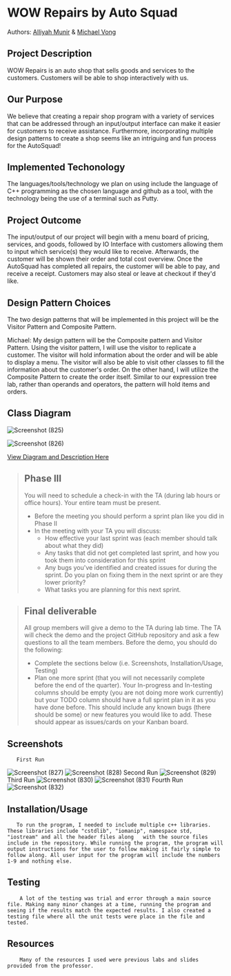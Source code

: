 # WOW Repairs by Auto Squad
Authors: [Alliyah Munir](https://github.com/AlliyahMunir) &  [Michael Vong](https://github.com/michaelvong)

## Project Description 
WOW Repairs is an auto shop that sells goods and services to the customers. Customers will be able to shop interactively with us.
## Our Purpose
We believe that creating a repair shop program with a variety of services that can be addressed through an input/output interface can make it easier for customers to receive assistance. Furthermore, incorporating multiple design patterns to create a shop seems like an intriguing and fun process for the AutoSquad! 

## Implemented Techonology
The languages/tools/technology we plan on using include the language of C++ programming as the chosen language and github as a tool, with the technology being the use of a terminal such as Putty. 

## Project Outcome
The input/output of our project will begin with a menu board of pricing, services, and goods, followed by IO Interface with customers allowing them to input which service(s) they would like to receive. Afterwards, the customer will be shown their order and total cost overview. Once the AutoSquad has completed all repairs, the customer will be able to pay, and receive a receipt. Customers may also steal or leave at checkout if they'd like. 

## Design Pattern Choices
The two design patterns that will be implemented in this project will be the Visitor Pattern and Composite Pattern.

Michael: My design pattern will be the Composite pattern and Visitor Pattern. Using the visitor pattern, I will use the visitor to replicate a customer. The visitor will hold information about the order and will be able to display a menu. The visitor will also be able to visit other classes to fill the information about the customer's order. On the other hand, I will utilize the Composite Pattern to create the order itself. Similar to our expression tree lab, rather than operands and operators, the pattern will hold items and orders.

## Class Diagram
![Screenshot (825)](https://cdn.discordapp.com/attachments/655307425888469002/785774483097124894/composite_pattern.JPG)

![Screenshot (826)](https://cdn.discordapp.com/attachments/655307425888469002/785774493770448916/visitor_pattern.JPG)

[View Diagram and Description Here](https://docs.google.com/document/d/1r5McTF5HdG24z4X2r0Srnoq6CkGPn9DPynZUNP4gzy8/edit)

 > ## Phase III
 > You will need to schedule a check-in with the TA (during lab hours or office hours). Your entire team must be present. 
 > * Before the meeting you should perform a sprint plan like you did in Phase II
 > * In the meeting with your TA you will discuss: 
 >   - How effective your last sprint was (each member should talk about what they did)
 >   - Any tasks that did not get completed last sprint, and how you took them into consideration for this sprint
 >   - Any bugs you've identified and created issues for during the sprint. Do you plan on fixing them in the next sprint or are they lower priority?
 >   - What tasks you are planning for this next sprint.

 > ## Final deliverable
 > All group members will give a demo to the TA during lab time. The TA will check the demo and the project GitHub repository and ask a few questions to all the team members. 
 > Before the demo, you should do the following:
 > * Complete the sections below (i.e. Screenshots, Installation/Usage, Testing)
 > * Plan one more sprint (that you will not necessarily complete before the end of the quarter). Your In-progress and In-testing columns should be empty (you are not doing more work currently) but your TODO column should have a full sprint plan in it as you have done before. This should include any known bugs (there should be some) or new features you would like to add. These should appear as issues/cards on your Kanban board. 
 ## Screenshots
       First Run
![Screenshot (827)](https://cdn.discordapp.com/attachments/655307425888469002/785786718048878632/project_output_1.JPG)
![Screenshot (828)](https://cdn.discordapp.com/attachments/655307425888469002/785786728014413834/project_output_2.JPG)
       Second Run
![Screenshot (829)](https://cdn.discordapp.com/attachments/655307425888469002/785786740202930216/project_output_3.JPG)
       Third Run
![Screenshot (830)](https://cdn.discordapp.com/attachments/655307425888469002/785786751582601287/project_output_4.JPG)
![Screenshot (831)](https://cdn.discordapp.com/attachments/655307425888469002/785786762818486312/project_output_5.JPG)
       Fourth Run
![Screenshot (832)](https://cdn.discordapp.com/attachments/655307425888469002/785786773003173918/project_output_6.JPG)
 ## Installation/Usage
       To run the program, I needed to include multiple c++ libraries. These libraries include "cstdlib", "iomanip", namespace std, "iostream" and all the header files along   with the source files include in the repository. While running the program, the program will output instructions for the user to follow making it fairly simple to follow along. All user input for the program will include the numbers 1-9 and nothing else.
 ## Testing
        A lot of the testing was trial and error through a main source file. Making many minor changes at a time, running the program and seeing if the results match the expected results. I also created a testing file where all the unit tests were place in the file and tested.
 ## Resources
        Many of the resources I used were previous labs and slides provided from the professor.

 
